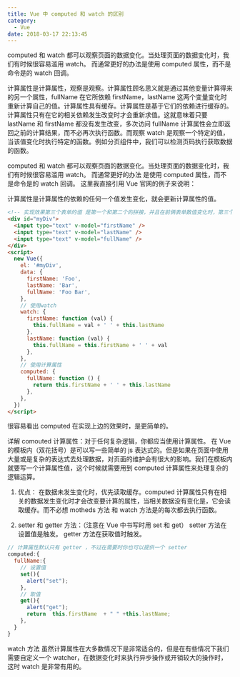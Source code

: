 ```yaml
---
title: Vue 中 computed 和 watch 的区别
category:
  - Vue
date: 2018-03-17 22:13:45
---
```


computed 和 watch 都可以观察页面的数据变化。当处理页面的数据变化时，我们有时候很容易滥用 watch。 而通常更好的办法是使用 computed 属性，而不是命令是的 watch 回调。

计算属性是计算属性，观察是观察。计算属性顾名思义就是通过其他变量计算得来的另一个属性，fullName 在它所依赖 firstName，lastName 这两个变量变化时重新计算自己的值。计算属性具有缓存。计算属性是基于它们的依赖进行缓存的。计算属性只有在它的相关依赖发生改变时才会重新求值。这就意味着只要 lastName 和 firstName 都没有发生改变，多次访问 fullName 计算属性会立即返回之前的计算结果，而不必再次执行函数。而观察 watch 是观察一个特定的值，当该值变化时执行特定的函数。例如分页组件中，我们可以检测页码执行获取数据的函数。

computed 和 watch 都可以观察页面的数据变化。当处理页面的数据变化时，我们有时候很容易滥用 watch。 而通常更好的办法 是使用 computed 属性，而不是命令是的 watch 回调。 这里我直接引用 Vue 官网的例子来说明：

计算属性是计算属性的依赖的任何一个值发生变化，就会更新计算属性的值。

```html
<!-- 实现效果第三个表单的值 是第一个和第二个的拼接，并且在前俩表单数值变化时，第三个表单数值也在变化 -->
<div id="myDiv">
  <input type="text" v-model="firstName" />
  <input type="text" v-model="lastName" />
  <input type="text" v-model="fullName" />
</div>
<script>
  new Vue({
    el: '#myDiv',
    data: {
      firstName: 'Foo',
      lastName: 'Bar',
      fullName: 'Foo Bar',
    },
    // 使用watch
    watch: {
      firstName: function (val) {
        this.fullName = val + ' ' + this.lastName
      },
      lastName: function (val) {
        this.fullName = this.firstName + ' ' + val
      },
    },
    // 使用计算属性
    computed: {
      fullName: function () {
        return this.firstName + ' ' + this.lastName
      },
    },
  })
</script>
```

很容易看出 computed 在实现上边的效果时，是更简单的。

详解 comouted 计算属性：对于任何复杂逻辑，你都应当使用计算属性。
在 Vue 的模板内（双花括号）是可以写一些简单的 js 表达式的。但是如果在页面中使用大量或是复杂的表达式去处理数据，对页面的维护会有很大的影响。我们在模板内就要写一个计算属性值，这个时候就需要用到 computed 计算属性来处理复杂的逻辑运算。

1. 优点：
   在数据未发生变化时，优先读取缓存。computed 计算属性只有在相关的数据发生变化时才会改变要计算的属性，当相关数据没有变化是，它会读取缓存。而不必想 motheds 方法 和 watch 方法是的每次都去执行函数。

2. setter 和 getter 方法：（注意在 Vue 中书写时用 set 和 get）
   setter 方法在设置值是触发。
   getter 方法在获取值时触发。

```js
// 计算属性默认只有 getter ，不过在需要时你也可以提供一个 setter
computed:{
  fullName:{
    // 设置值
    set(){
      alert("set");
    },
    // 取值
    get(){
      alert("get");
      return  this.firstName  + " " +this.lastName;
    },
  }
}
```

watch 方法
虽然计算属性在大多数情况下是非常适合的，但是在有些情况下我们需要自定义一个 watcher，在数据变化时来执行异步操作或开销较大的操作时，这时 watch 是非常有用的。
